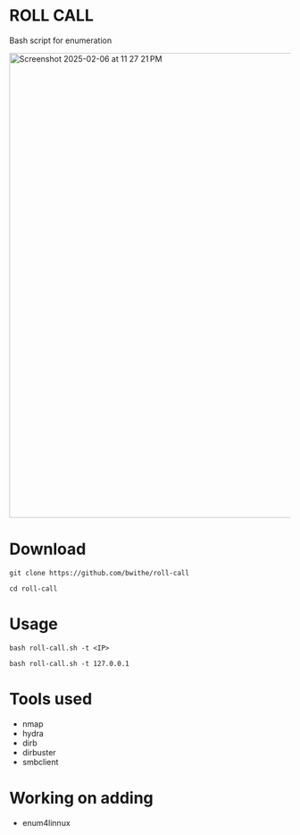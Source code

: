 # ROLL CALL
Bash script for enumeration

<img width="831" alt="Screenshot 2025-02-06 at 11 27 21 PM" src="https://github.com/user-attachments/assets/301d1d08-afaa-40f8-b0a0-e004c3369337" />

# Download
```
git clone https://github.com/bwithe/roll-call

cd roll-call

```

# Usage
```
bash roll-call.sh -t <IP>

```

```
bash roll-call.sh -t 127.0.0.1

```

# Tools used
- nmap
- hydra
- dirb
- dirbuster
- smbclient

# Working on adding
- enum4linnux
